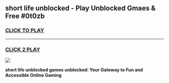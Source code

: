 
## short life unblocked - Play Unblocked Gmaes & Free #0t0zb
<h3>
<a href="https://news.freeplayer.one?title=short_life_unblocked&ref=24F">CLICK TO PLAY</a></h3>
<hr>

<h3>
<a href="https://news.freeplayer.one?title=short_life_unblocked&ref=24F">CLICK 2 PLAY</a>
  
</h3>

<a href="https://news.freeplayer.one?title=short_life_unblocked&ref=24F/"><img src="https://clearcache.store/games.png"></a>


**short life unblocked games unblocked: Your Gateway to Fun and Accessible Online Gaming**
